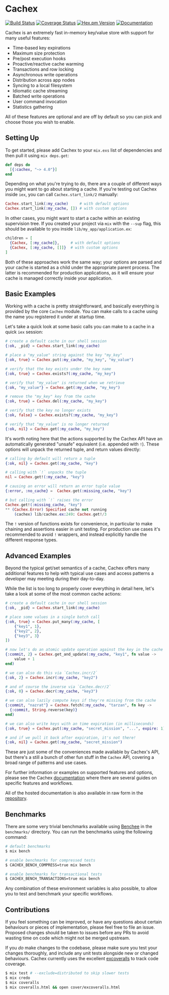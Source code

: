 # Cachex
[![Build Status](https://img.shields.io/github/actions/workflow/status/whitfin/cachex/ci.yml?branch=main)](https://github.com/whitfin/cachex/actions) [![Coverage Status](https://img.shields.io/coveralls/whitfin/cachex.svg)](https://coveralls.io/github/whitfin/cachex) [![Hex.pm Version](https://img.shields.io/hexpm/v/cachex.svg)](https://hex.pm/packages/cachex) [![Documentation](https://img.shields.io/badge/docs-latest-blue.svg)](https://hexdocs.pm/cachex/)

Cachex is an extremely fast in-memory key/value store with support for many useful features:

- Time-based key expirations
- Maximum size protection
- Pre/post execution hooks
- Proactive/reactive cache warming
- Transactions and row locking
- Asynchronous write operations
- Distribution across app nodes
- Syncing to a local filesystem
- Idiomatic cache streaming
- Batched write operations
- User command invocation
- Statistics gathering

All of these features are optional and are off by default so you can pick and choose those you wish to enable.

## Setting Up

To get started, please add Cachex to your `mix.exs` list of dependencies and then pull it using `mix deps.get`:

```elixir
def deps do
  [{:cachex, "~> 4.0"}]
end
```

Depending on what you're trying to do, there are a couple of different ways you might want to go about starting a cache. If you're testing out Cachex inside `iex`, you can call `Cachex.start_link/2` manually:

```elixir
Cachex.start_link(:my_cache)     # with default options
Cachex.start_link(:my_cache, []) # with custom options
```

In other cases, you might want to start a cache within an existing supervision tree. If you created your project via `mix` with the `--sup` flag, this should be available to you inside `lib/my_app/application.ex`:

```elixir
children = [
  {Cachex, [:my_cache]},     # with default options
  {Cachex, [:my_cache, []]}  # with custom options
]
```

Both of these approaches work the same way; your options are parsed and your cache is started as a child under the appropriate parent process. The latter is recommended for production applications, as it will ensure your cache is managed correctly inside your application.

## Basic Examples

Working with a cache is pretty straightforward, and basically everything is provided by the core `Cachex` module. You can make calls to a cache using the name you registered it under at startup time.

Let's take a quick look at some basic calls you can make to a cache in a quick `iex` session:

```elixir
# create a default cache in our shell session
{:ok, _pid} = Cachex.start_link(:my_cache)

# place a "my_value" string against the key "my_key"
{:ok, true} = Cachex.put(:my_cache, "my_key", "my_value")

# verify that the key exists under the key name
{:ok, true} = Cachex.exists?(:my_cache, "my_key")

# verify that "my_value" is returned when we retrieve
{:ok, "my_value"} = Cachex.get(:my_cache, "my_key")

# remove the "my_key" key from the cache
{:ok, true} = Cachex.del(:my_cache, "my_key")

# verify that the key no longer exists
{:ok, false} = Cachex.exists?(:my_cache, "my_key")

# verify that "my_value" is no longer returned
{:ok, nil} = Cachex.get(:my_cache, "my_key")
```

It's worth noting here that the actions supported by the Cachex API have an automatically generated "unsafe" equivalent (i.e. appended with `!`). These options will unpack the returned tuple, and return values directly:

```elixir
# calling by default will return a tuple
{:ok, nil} = Cachex.get(:my_cache, "key")

# calling with `!` unpacks the tuple
nil = Cachex.get!(:my_cache, "key")

# causing an error will return an error tuple value
{:error, :no_cache} =  Cachex.get(:missing_cache, "key")

# but calling with `!` raises the error
Cachex.get!(:missing_cache, "key")
** (Cachex.Error) Specified cache not running
    (cachex) lib/cachex.ex:249: Cachex.get!/3
```

The `!` version of functions exists for convenience, in particular to make chaining and assertions easier in unit testing. For production use cases it's recommended to avoid `!` wrappers, and instead explicitly handle the different response types.

## Advanced Examples

Beyond the typical get/set semantics of a cache, Cachex offers many additional features to help with typical use cases and access patterns a developer may meeting during their day-to-day.

While the list is too long to properly cover everything in detail here, let's take a look at some of the most common cache actions:

```elixir
# create a default cache in our shell session
{:ok, _pid} = Cachex.start_link(:my_cache)

# place some values in a single batch call
{:ok, true} = Cachex.put_many(:my_cache, [
    {"key1", 1},
    {"key2", 2},
    {"key3", 3}
])

# now let's do an atomic update operation against the key in the cache
{:commit, 2} = Cachex.get_and_update(:my_cache, "key1", fn value ->
    value + 1
end)

# we can also do this via `Cachex.incr/2`
{:ok, 2} = Cachex.incr(:my_cache, "key2")

# and of course the inverse via `Cachex.decr/2`
{:ok, 0} = Cachex.decr(:my_cache, "key3")

# we can also lazily compute keys if they're missing from the cache
{:commit, "nazrat"} = Cachex.fetch(:my_cache, "tarzan", fn key ->
  {:commit, String.reverse(key)}
end)

# we can also write keys with an time expiration (in milliseconds)
{:ok, true} = Cachex.put(:my_cache, "secret_mission", "...", expire: 1)

# and if we pull it back after expiration, it's not there!
{:ok, nil} = Cachex.get(:my_cache, "secret_mission")
```

These are just some of the conveniences made available by Cachex's API, but there's a still a bunch of other fun stuff in the `Cachex` API, covering a broad range of patterns and use cases.

For further information or examples on supported features and options, please see the Cachex [documentation](https://hexdocs.pm/cachex) where there are several guides on specific features and workflows.

All of the hosted documentation is also available in raw form in the [repository](https://github.com/whitfin/cachex/tree/main/docs).

## Benchmarks

There are some very trivial benchmarks available using [Benchee](https://github.com/PragTob/benchee) in the `benchmarks/` directory. You can run the benchmarks using the following command:

```bash
# default benchmarks
$ mix bench

# enable benchmarks for compressed tests
$ CACHEX_BENCH_COMPRESS=true mix bench

# enable benchmarks for transactional tests
$ CACHEX_BENCH_TRANSACTIONS=true mix bench
```

Any combination of these environment variables is also possible, to allow you to test and benchmark your specific workflows.

## Contributions

If you feel something can be improved, or have any questions about certain behaviours or pieces of implementation, please feel free to file an issue. Proposed changes should be taken to issues before any PRs to avoid wasting time on code which might not be merged upstream.

If you *do* make changes to the codebase, please make sure you test your changes thoroughly, and include any unit tests alongside new or changed behaviours. Cachex currently uses the excellent [excoveralls](https://github.com/parroty/excoveralls) to track code coverage.

```bash
$ mix test # --exclude=distributed to skip slower tests
$ mix credo
$ mix coveralls
$ mix coveralls.html && open cover/excoveralls.html
```
